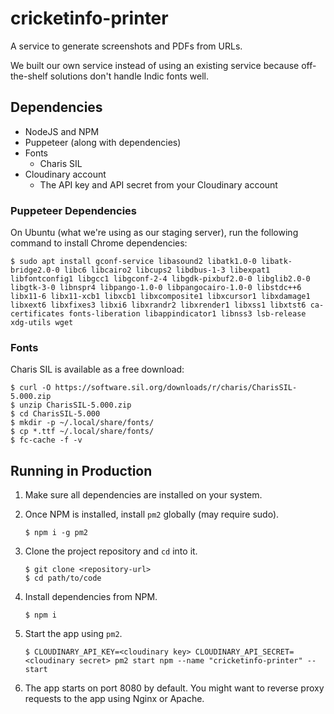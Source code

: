 # cricketinfo-printer

A service to generate screenshots and PDFs from URLs.

We built our own service instead of using an existing service because off-the-shelf solutions don't handle Indic fonts well. 

## Dependencies

- NodeJS and NPM
- Puppeteer (along with dependencies)
- Fonts
    - Charis SIL
- Cloudinary account
    - The API key and API secret from your Cloudinary account

### Puppeteer Dependencies

On Ubuntu (what we're using as our staging server), run the following command to install Chrome dependencies:

    $ sudo apt install gconf-service libasound2 libatk1.0-0 libatk-bridge2.0-0 libc6 libcairo2 libcups2 libdbus-1-3 libexpat1 libfontconfig1 libgcc1 libgconf-2-4 libgdk-pixbuf2.0-0 libglib2.0-0 libgtk-3-0 libnspr4 libpango-1.0-0 libpangocairo-1.0-0 libstdc++6 libx11-6 libx11-xcb1 libxcb1 libxcomposite1 libxcursor1 libxdamage1 libxext6 libxfixes3 libxi6 libxrandr2 libxrender1 libxss1 libxtst6 ca-certificates fonts-liberation libappindicator1 libnss3 lsb-release xdg-utils wget

### Fonts

Charis SIL is available as a free download:


    $ curl -O https://software.sil.org/downloads/r/charis/CharisSIL-5.000.zip
    $ unzip CharisSIL-5.000.zip
    $ cd CharisSIL-5.000
    $ mkdir -p ~/.local/share/fonts/
    $ cp *.ttf ~/.local/share/fonts/
    $ fc-cache -f -v

## Running in Production

1. Make sure all dependencies are installed on your system.

2. Once NPM is installed, install `pm2` globally (may require sudo).

       $ npm i -g pm2

3. Clone the project repository and `cd` into it.

       $ git clone <repository-url>
       $ cd path/to/code

4. Install dependencies from NPM.

       $ npm i
 
5. Start the app using `pm2`.

       $ CLOUDINARY_API_KEY=<cloudinary key> CLOUDINARY_API_SECRET=<cloudinary secret> pm2 start npm --name "cricketinfo-printer" -- start

6. The app starts on port 8080 by default. You might want to reverse proxy requests to the app using Nginx or Apache.
